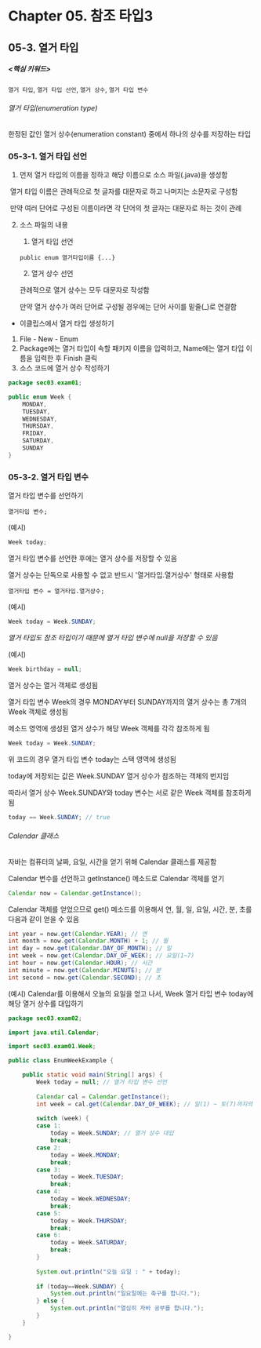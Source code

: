 # Chapter 05. 참조 타입3



## 05-3. 열거 타입



##### <핵심 키워드>

`열거 타입`, `열거 타입 선언`, `열거 상수`, `열거 타입 변수`   



###### 열거 타입(enumeration type)

한정된 값인 열거 상수(enumeration constant) 중에서 하나의 상수를 저장하는 타입  



### 05-3-1. 열거 타입 선언

1. 먼저 열거 타입의 이름을 정하고 해당 이름으로 소스 파일(.java)을 생성함

​	열거 타입 이름은 관례적으로 첫 글자를 대문자로 하고 나머지는 소문자로 구성함  

​	만약 여러 단어로 구성된 이름이라면 각 단어의 첫 글자는 대문자로 하는 것이 관례

2. 소스 파일의 내용

   1. 열거 타입 선언

   `public enum 열거타입이름 {...}`

   2. 열거 상수 선언

   관례적으로 열거 상수는 모두 대문자로 작성함  

   만약 열거 상수가 여러 단어로 구성될 경우에는 단어 사이를 밑줄(_)로 연결함  



- 이클립스에서 열거 타입 생성하기

1. File - New - Enum
2. Package에는 열거 타입이 속할 패키지 이름을 입력하고, Name에는 열거 타입 이름을 입력한 후 Finish 클릭
3. 소스 코드에 열거 상수 작성하기

```java
package sec03.exam01;

public enum Week {
	MONDAY,
	TUESDAY,
	WEDNESDAY,
	THURSDAY,
	FRIDAY,
	SATURDAY,
	SUNDAY
}
```



### 05-3-2. 열거 타입 변수

열거 타입 변수를 선언하기

`열거타입 변수;`

(예시)

```java
Week today;
```



열거 타입 변수를 선언한 후에는 열거 상수를 저장할 수 있음  

열거 상수는 단독으로 사용할 수 없고 반드시 '열거타입.열거상수' 형태로 사용함  

`열거타입 변수 = 열거타입.열거상수;`

(예시)

```java
Week today = Week.SUNDAY;
```



*열거 타입도 참조 타입이기 때문에 열거 타입 변수에 null을 저장할 수 있음*  

(예시)

```java
Week birthday = null;
```



열거 상수는 열거 객체로 생성됨  

열거 타입 변수 Week의 경우 MONDAY부터 SUNDAY까지의 열거 상수는 총 7개의 Week 객체로 생성됨  

메소드 영역에 생성된 열거 상수가 해당 Week 객체를 각각 참조하게 됨



```java
Week today = Week.SUNDAY;
```

위 코드의 경우 열거 타입 변수 today는 스택 영역에 생성됨  

today에 저장되는 값은 Week.SUNDAY 열거 상수가 참조하는 객체의 번지임  

따라서 열거 상수 Week.SUNDAY와 today 변수는 서로 같은 Week 객체를 참조하게 됨  

```java
today == Week.SUNDAY; // true
```



###### Calendar 클래스

자바는 컴퓨터의 날짜, 요일, 시간을 얻기 위해 Calendar 클래스를 제공함  



Calendar 변수를 선언하고 getInstance() 메소드로 Calendar 객체를 얻기

```java
Calendar now = Calendar.getInstance();
```



Calendar 객체를 얻었으므로 get() 메소드를 이용해서 연, 월, 일, 요일, 시간, 분, 초를 다음과 같이 얻을 수 있음  

```java
int year = now.get(Calendar.YEAR); // 연
int month = now.get(Calendar.MONTH) + 1; // 월
int day = now.get(Calendar.DAY_OF_MONTH); // 일
int week = now.get(Calendar.DAY_OF_WEEK); // 요일(1~7)
int hour = now.get(Calendar.HOUR); // 시간
int minute = now.get(Calendar.MINUTE); // 분
int second = now.get(Calendar.SECOND); // 초
```



(예시) Calendar를 이용해서 오늘의 요일을 얻고 나서, Week 열거 타입 변수 today에 해당 열거 상수를 대입하기

```java
package sec03.exam02;

import java.util.Calendar;

import sec03.exam01.Week;

public class EnumWeekExample {

	public static void main(String[] args) {
		Week today = null; // 열거 타입 변수 선언
		
		Calendar cal = Calendar.getInstance();
		int week = cal.get(Calendar.DAY_OF_WEEK); // 일(1) ~ 토(7)까지의 숫자를 리턴 
		
		switch (week) {
		case 1:
			today = Week.SUNDAY; // 열거 상수 대입 
			break;
		case 2:
			today = Week.MONDAY;
			break;
		case 3:
			today = Week.TUESDAY;
			break;
		case 4:
			today = Week.WEDNESDAY;
			break;
		case 5:
			today = Week.THURSDAY;
			break;
		case 6:
			today = Week.SATURDAY;
			break;
		}
		
		System.out.println("오늘 요일 : " + today);
		
		if (today==Week.SUNDAY) {
			System.out.println("일요일에는 축구를 합니다.");
		} else {
			System.out.println("열심히 자바 공부를 합니다.");
		}
	}

}
```






